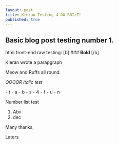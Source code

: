 ```yaml
---
layout: post
title: Kieran Testing 4 DA BOIzZ!
published: true
---
```


## Basic blog post testing number 1.

html front-end raw testing: [b] ### **Bold** [/b] 

<p> Kieran wrote a parapgraph </b>

Meow and Ruffs all round.

<i> OOOOR </i> _italic test_

<list>
 - t
-   a
-   b
-   s
-   4
-   f
-   u
-   n

  Number list test
 1. Abv
1.   dec

  
  
  Many thanks, 
  
  Laters
